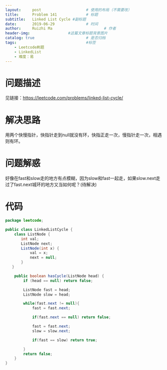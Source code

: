 ```yaml
---
layout:     post   				    # 使用的布局（不需要改）
title:      Problem 141				# 标题 
subtitle:   Linked List Cycle #副标题
date:       2019-06-29				# 时间
author:     Ruizhi Ma 						# 作者
header-img:              	#这篇文章标题背景图片
catalog: true 						# 是否归档
tags:								#标签
    - Leetcode刷题
    - LinkedList
    - 难度：易
---
```

# 问题描述
见链接：https://leetcode.com/problems/linked-list-cycle/

# 解决思路
用两个快慢指针，快指针走到null就没有环，快指正走一次，慢指针走一次，相遇则有环。

# 问题解惑
好像在fast和slow走的地方有点模糊，因为slow和fast一起走，如果slow.next走过了fast.next城环的地方又当如何呢？(待解决)

# 代码
```java
package leetcode;

public class LinkedListCycle {
    class ListNode {
       int val;
       ListNode next;
       ListNode(int x) {
           val = x;
           next = null;
       }
   }

    public boolean hasCycle(ListNode head) {
        if (head == null) return false;

        ListNode fast = head;
        ListNode slow = head;

        while(fast.next != null){
            fast = fast.next;

            if(fast.next == null) return false;

            fast = fast.next;
            slow = slow.next;

            if(fast == slow) return true;

        }
        return false;
    }
}

```

